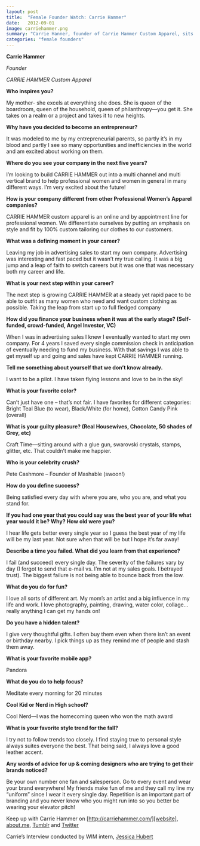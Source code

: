 ```yaml
---
layout: post
title:  "Female Founder Watch: Carrie Hammer"
date:   2012-09-01
image: carriehammer.png
summary: "Carrie Hanner, founder of Carrie Hammer Custom Apparel, sits for an interview with WIM"
categories: "female founders"
---
```


__Carrie Hammer__

_Founder_

_CARRIE HAMMER Custom Apparel_

__Who inspires you?__

My mother- she excels at everything she does. She is queen of the boardroom, queen of the household, queen of philanthropy—you get it. She takes on a realm or a project and takes it to new heights.

__Why have you decided to become an entrepreneur?__

It was modeled to me by my entrepreneurial parents, so partly it’s in my blood and partly I see so many opportunities and inefficiencies in the world and am excited about working on them.

__Where do you see your company in the next five years?__

I’m looking to build CARRIE HAMMER out into a multi channel and multi vertical brand to help professional women and women in general in many different ways. I’m very excited about the future!

__How is your company different from other Professional Women’s Apparel companies?__

CARRIE HAMMER custom apparel is an online and by appointment line for professional women. We differentiate ourselves by putting an emphasis on style and fit by 100% custom tailoring our clothes to our customers.

__What was a defining moment in your career?__

Leaving my job in advertising sales to start my own company. Advertising was interesting and fast paced but it wasn’t my true calling. It was a big jump and a leap of faith to switch careers but it was one that was necessary both my career and life.

__What is your next step within your career?__

The next step is growing CARRIE HAMMER at a steady yet rapid pace to be able to outfit as many women who need and want custom clothing as possible. Taking the leap from start up to full fledged company

__How did you finance your business when it was at the early stage? (Self-funded, crowd-funded, Angel Investor, VC)__

When I was in advertising sales I knew I eventually wanted to start my own company. For 4 years I saved every single commission check in anticipation of eventually needing to fund my business. With that savings I was able to get myself up and going and sales have kept CARRIE HAMMER running.

__Tell me something about yourself that we don’t know already.__

I want to be a pilot. I have taken flying lessons and love to be in the sky!

__What is your favorite color?__

Can’t just have one – that’s not fair. I have favorites for different categories: Bright Teal Blue (to wear), Black/White (for home), Cotton Candy Pink (overall)

__What is your guilty pleasure? (Real Housewives, Chocolate, 50 shades of Grey, etc)__

Craft Time—sitting around with a glue gun, swarovski crystals, stamps, glitter, etc. That couldn’t make me happier.

__Who is your celebrity crush?__

Pete Cashmore – Founder of Mashable (swoon!)

__How do you define success?__

Being satisfied every day with where you are, who you are, and what you stand for.

__If you had one year that you could say was the best year of your life what year would it be? Why? How old were you?__

I hear life gets better every single year so I guess the best year of my life will be my last year. Not sure when that will be but I hope it’s far away!

__Describe a time you failed. What did you learn from that experience?__

I fail (and succeed) every single day. The severity of the failures vary by day (I forgot to send that e-mail vs. I’m not at my sales goals. I betrayed trust). The biggest failure is not being able to bounce back from the low.

__What do you do for fun?__

I love all sorts of different art. My mom’s an artist and a big influence in my life and work. I love photography, painting, drawing, water color, collage… really anything I can get my hands on!

__Do you have a hidden talent?__

I give very thoughtful gifts. I often buy them even when there isn’t an event or birthday nearby. I pick things up as they remind me of people and stash them away.

__What is your favorite mobile app?__

Pandora

__What do you do to help focus?__

Meditate every morning for 20 minutes

__Cool Kid or Nerd in High school?__

Cool Nerd—I was the homecoming queen who won the math award

__What is your favorite style trend for the fall?__

I try not to follow trends too closely. I find staying true to personal style always suites everyone the best. That being said, I always love a good leather accent.

__Any words of advice for up & coming designers who are trying to get their brands noticed?__

Be your own number one fan and salesperson. Go to every event and wear your brand everywhere! My friends make fun of me and they call my line my “uniform” since I wear it every single day. Repetition is an important part of branding and you never know who you might run into so you better be wearing your elevator pitch!

Keep up with Carrie Hammer on [http://carriehammer.com/][website], [about.me][about], [Tumblr][tumblr] and [Twitter][twitter]

Carrie’s Interview conducted by WIM intern, [Jessica Hubert][jessica]


[website]: http://carriehammer.com/
[about]: http://about.me/carriehammer
[tumblr]: http://therealcarrie.tumblr.com/
[twitter]: www.twitter.com/@carriehammer
[jessica]: http://twitter.com/TooCool4This

